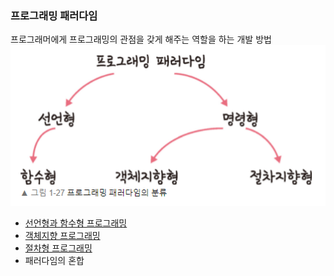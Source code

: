 ### 프로그래밍 패러다임

프로그래머에게 프로그래밍의 관점을 갖게 해주는 역할을 하는 개발 방법
![Untitled](assets/category.png)

- [선언형과 함수형 프로그래밍](declarative_functional_programming.md)
- [객체지향 프로그래밍](object-oriented_programming.md)
- [절차형 프로그래밍](procedural.md)
- 패러다임의 혼합
